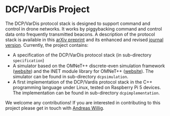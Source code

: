 DCP/VarDis Project
==================

The DCP/VarDis protocol stack is designed to support command and
control in drone networks. It works by piggybacking command and
control data onto frequently transmitted beacons. A description of the
protocol stack is available in this [arXiv
preprint](https://arxiv.org/abs/2404.01570) and its enhanced and
revised [journal
version](https://doi.org/10.1016/j.comcom.2024.108021). Currently, the
project contains: 
* A specification of the DCP/VarDis protocol stack (in sub-directory `specification`)
* A simulator based on the OMNeT++ discrete-even simulation framework
  ([website](https://omnetpp.org)) and the INET module library for
  OMNeT++ ([website](https://inet.omnetpp.org/)). The simulator can be
  found in sub-directory `dcpsimulation`.  
* A first implementation of the DCP/Vardis protocol stack in the C++
  programming language under Linux, tested on Raspberry Pi 5
  devices. The implementation can be found in sub-directory
  `dcpimplementation`.

We welcome any contributions! If you are interested in contributing to
this project please get in touch with [Andreas
Willig](mailto:andreas.willig@canterbury.ac.nz).

